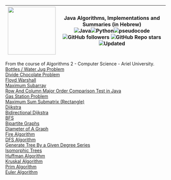 
| <img width="150" height="150" src="https://cdn.iconscout.com/icon/free/png-256/algorithms-data-flow-chart-hierarchy-circle-analytics-2-5256.png">| Java Algorithms, Implementations and Summaries (in Hebrew)<br><img alt="Java" src="https://img.shields.io/badge/java-%23ED8B00.svg?&style=for-the-badge&logo=java&logoColor=white"/><img alt="Python" src="https://img.shields.io/badge/python%20-%2314354C.svg?&style=for-the-badge&logo=python&logoColor=white"/><img alt="pseudocode" src="https://img.shields.io/badge/pseudo%20code%20-green%23FF9A00.svg?&style=for-the-badge"/><br>![GitHub followers](https://img.shields.io/github/followers/DorAzaria?label=Follow&style=social) ![GitHub Repo stars](https://img.shields.io/github/stars/DorAzaria/Problems-on-Algorithms-2?style=social) ![Updated](https://img.shields.io/badge/Updated-2021-green)|
| --- | --- | 

From the course of Algorithms 2 - Computer Science - Ariel University.<br>
[Bottles / Water Jug Problem](https://github.com/DorAzaria/Problems-on-Algorithms-2/tree/main/BottleProblem)<br>
[Divide Chocolate Problem](https://github.com/DorAzaria/Problems-on-Algorithms-2/blob/main/DivideChocolateProblem/DivideChocolateProblem.java)<br>
[Floyd Warshall](https://github.com/DorAzaria/Problems-on-Algorithms-2/tree/main/FloydWarshall)<br>
[Maximum Subarray](https://github.com/DorAzaria/Problems-on-Algorithms-2/tree/main/MaximumSubarray)<br>
[Row And Column Major Order Comparison Test in Java](https://github.com/DorAzaria/Problems-on-Algorithms-2/blob/main/RowColMajorOrder/RowNColComparison.java)<br>
[Gas Station Problem](https://github.com/DorAzaria/Problems-on-Algorithms-2/tree/main/GasStationProblem)<br>
[Maximum Sum Submatrix (Rectangle)](https://github.com/DorAzaria/Problems-on-Algorithms-2/tree/main/MaximumSubmatrix)<br>
[Dijkstra](https://github.com/DorAzaria/Problems-on-Algorithms-2/tree/main/Dijkstra)<br>
[Bidirectional Dijkstra](https://github.com/DorAzaria/Problems-on-Algorithms-2/tree/main/Dijkstra/BidirectionalDijkstra)<br>
[BFS](https://github.com/DorAzaria/Problems-on-Algorithms-2/tree/main/BFS)<br>
[Bipartite Graphs](https://github.com/DorAzaria/Problems-on-Algorithms-2/blob/main/BFS/BipartiteGraph.java)<br>
[Diameter of A Graph](https://github.com/DorAzaria/Problems-on-Algorithms-2/tree/main/DiameterOfAGraph)<br>
[Fire Algorithm](https://github.com/DorAzaria/Problems-on-Algorithms-2/tree/main/Fire)<br>
[DFS Algorithm](https://github.com/DorAzaria/Problems-on-Algorithms-2/tree/main/DFS)<br>
[Generate Tree By a Given Degree Series](https://github.com/DorAzaria/Problems-on-Algorithms-2/tree/main/BuildTreeFromDegrees)<br>
[Isomorphic Trees](https://github.com/DorAzaria/Problems-on-Algorithms-2/tree/main/IsomorphicTrees)<br>
[Huffman Algorithm](https://github.com/DorAzaria/Problems-on-Algorithms-2/tree/main/HuffmanAlgorithm)<br>
[Kruskal Algorithm](https://github.com/DorAzaria/Problems-on-Algorithms-2/tree/main/KruskalAlgorithm)<br>
[Prim Algorithm](https://github.com/DorAzaria/Problems-on-Algorithms-2/tree/main/PrimAlgorithm)<br>
[Euler Algorithm](https://github.com/DorAzaria/Problems-on-Algorithms-2/tree/main/Euler)<br>

